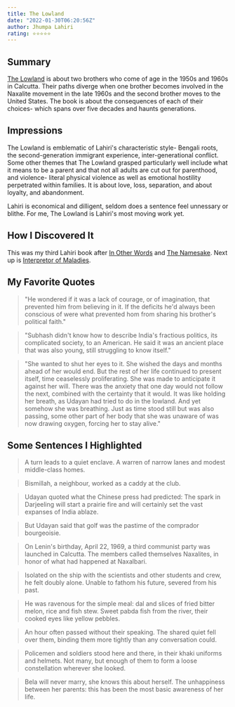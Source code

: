 ```yaml
---
title: The Lowland
date: "2022-01-30T06:20:56Z"
author: Jhumpa Lahiri
rating: ⭐⭐⭐⭐⭐
---
```


<style>

</style>


## Summary
<a href="https://www.goodreads.com/book/show/17262100-the-lowland">The Lowland</a> is about two brothers who come of age in the 1950s and 1960s in Calcutta. Their paths diverge when one brother becomes involved in the Naxalite movement in the late 1960s and the second brother moves to the United States. The book is about the consequences of each of their choices- which spans over five decades and haunts generations.


## Impressions
The Lowland is emblematic of Lahiri's characteristic style- Bengali roots, the second-generation immigrant experience, inter-generational conflict. Some other themes that The Lowland grasped particularly well include what it means to be a parent and that not all adults are cut out for parenthood, and violence- literal physical violence as well as emotional hostility perpetrated within families. It is about love, loss, separation, and about loyalty, and abandonment. 

Lahiri is economical and dilligent, seldom does a sentence feel unnessary or blithe. For me, The Lowland is Lahiri's most moving work yet. 

## How I Discovered It
This was my third Lahiri book after <a href="https://www.goodreads.com/book/show/25614298-in-other-words">In Other Words</a> and <a href="https://www.goodreads.com/book/show/33917.The_Namesake">The Namesake</a>. Next up is <a href="https://www.goodreads.com/book/show/5439.Interpreter_of_Maladies">Interpretor of Maladies</a>.

## My Favorite Quotes
> "He wondered if it was a lack of courage, or of imagination, that prevented him from believing in it. If the deficits he'd always been conscious of were what prevented hom from sharing his brother's political faith."

> "Subhash didn't know how to describe India's fractious politics, its complicated society, to an American. He said it was an ancient place that was also young, still struggling to know itself."

> "She wanted to shut her eyes to it. She wished the days and months ahead of her would end. But the rest of her life continued to present itself, time ceaselessly proliferating. She was made to anticipate it against her will. There was the anxiety that one day would not follow the next, combined with the certainty that it would. It was like holding her breath, as Udayan had tried to do in the lowland. And yet somehow she was breathing. Just as time stood still but was also passing, some other part of her body that she was unaware of was now drawing oxygen, forcing her to stay alive."

## Some Sentences I Highlighted
> A turn leads to a quiet enclave. A warren of narrow lanes and modest middle-class homes.

> Bismillah, a neighbour, worked as a caddy at the club.

> Udayan quoted what the Chinese press had predicted: The spark in Darjeeling will start a prairie fire and will certainly set the vast expanses of India ablaze.

> But Udayan said that golf was the pastime of the comprador bourgeoisie.

> On Lenin's birthday, April 22, 1969, a third communist party was launched in Calcutta. The members called themselves Naxalites, in honor of what had happened at Naxalbari.

> Isolated on the ship with the scientists and other students and crew, he felt doubly alone. Unable to fathom his future, severed from his past.

> He was ravenous for the simple meal: dal and slices of fried bitter melon, rice and fish stew. Sweet pabda fish from the river, their cooked eyes like yellow pebbles.

> An hour often passed without their speaking. The shared quiet fell over them, binding them more tightly than any conversation could.

> Policemen and soldiers stood here and there, in their khaki uniforms and helmets. Not many, but enough of them to form a loose constellation wherever she looked.

> Bela will never marry, she knows this about herself. The unhappiness between her parents: this has been the most basic awareness of her life.

 

